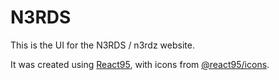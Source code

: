 # N3RDS

This is the UI for the N3RDS / n3rdz website.

It was created using [React95](https://react95.io/), with icons from [@react95/icons](https://github.com/React95/React95/tree/master/packages/icons).
